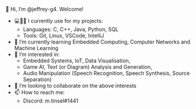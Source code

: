 👋 Hi, I’m @jeffrey-g4. Welcome!

- 💻🤔💭 I currently use for my projects:
  - Languages: C, C++, Java, Python, SQL
  - Tools: Git, Linux, VSCode, IntelliJ
- 🌱 I’m currently learning Embedded Computing, Computer Networks and Machine Learning
- 👀 I’m interested in:
  - Embedded Systems, IoT, Data Visualisation, 
  - Game AI, Text (or Diagram) Analysis and Generation, 
  - Audio Manipulation (Speech Recognition, Speech Synthesis, Source Separation)
- 💞️ I’m looking to collaborate on the above interests
- 📫 How to reach me: 
  - Discord: m.tinsel#1441


<!---
j-syl-klaxon/j-syl-klaxon is a ✨ special ✨ repository because its `README.md` (this file) appears on your GitHub profile.
You can click the Preview link to take a look at your changes.
--->
